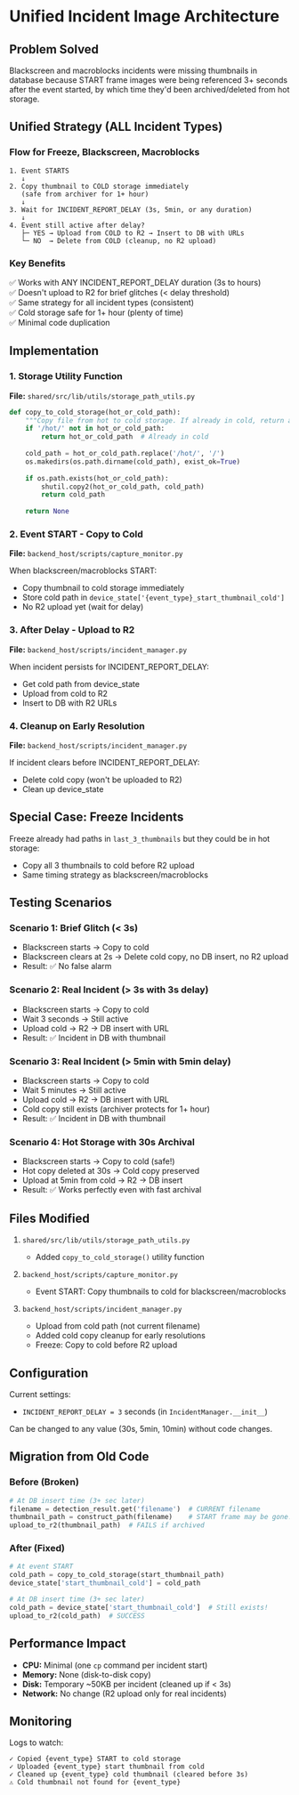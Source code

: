 # Unified Incident Image Architecture

## Problem Solved
Blackscreen and macroblocks incidents were missing thumbnails in database because START frame images were being referenced 3+ seconds after the event started, by which time they'd been archived/deleted from hot storage.

## Unified Strategy (ALL Incident Types)

### Flow for Freeze, Blackscreen, Macroblocks

```
1. Event STARTS
   ↓
2. Copy thumbnail to COLD storage immediately
   (safe from archiver for 1+ hour)
   ↓
3. Wait for INCIDENT_REPORT_DELAY (3s, 5min, or any duration)
   ↓
4. Event still active after delay?
   ├─ YES → Upload from COLD to R2 → Insert to DB with URLs
   └─ NO  → Delete from COLD (cleanup, no R2 upload)
```

### Key Benefits
✅ Works with ANY INCIDENT_REPORT_DELAY duration (3s to hours)  
✅ Doesn't upload to R2 for brief glitches (< delay threshold)  
✅ Same strategy for all incident types (consistent)  
✅ Cold storage safe for 1+ hour (plenty of time)  
✅ Minimal code duplication

## Implementation

### 1. Storage Utility Function
**File:** `shared/src/lib/utils/storage_path_utils.py`

```python
def copy_to_cold_storage(hot_or_cold_path):
    """Copy file from hot to cold storage. If already in cold, return as-is."""
    if '/hot/' not in hot_or_cold_path:
        return hot_or_cold_path  # Already in cold
    
    cold_path = hot_or_cold_path.replace('/hot/', '/')
    os.makedirs(os.path.dirname(cold_path), exist_ok=True)
    
    if os.path.exists(hot_or_cold_path):
        shutil.copy2(hot_or_cold_path, cold_path)
        return cold_path
    
    return None
```

### 2. Event START - Copy to Cold
**File:** `backend_host/scripts/capture_monitor.py`

When blackscreen/macroblocks START:
- Copy thumbnail to cold storage immediately
- Store cold path in `device_state['{event_type}_start_thumbnail_cold']`
- No R2 upload yet (wait for delay)

### 3. After Delay - Upload to R2
**File:** `backend_host/scripts/incident_manager.py`

When incident persists for INCIDENT_REPORT_DELAY:
- Get cold path from device_state
- Upload from cold to R2
- Insert to DB with R2 URLs

### 4. Cleanup on Early Resolution
**File:** `backend_host/scripts/incident_manager.py`

If incident clears before INCIDENT_REPORT_DELAY:
- Delete cold copy (won't be uploaded to R2)
- Clean up device_state

## Special Case: Freeze Incidents

Freeze already had paths in `last_3_thumbnails` but they could be in hot storage:
- Copy all 3 thumbnails to cold before R2 upload
- Same timing strategy as blackscreen/macroblocks

## Testing Scenarios

### Scenario 1: Brief Glitch (< 3s)
- Blackscreen starts → Copy to cold
- Blackscreen clears at 2s → Delete cold copy, no DB insert, no R2 upload
- Result: ✅ No false alarm

### Scenario 2: Real Incident (> 3s with 3s delay)
- Blackscreen starts → Copy to cold
- Wait 3 seconds → Still active
- Upload cold → R2 → DB insert with URL
- Result: ✅ Incident in DB with thumbnail

### Scenario 3: Real Incident (> 5min with 5min delay)
- Blackscreen starts → Copy to cold
- Wait 5 minutes → Still active
- Upload cold → R2 → DB insert with URL
- Cold copy still exists (archiver protects for 1+ hour)
- Result: ✅ Incident in DB with thumbnail

### Scenario 4: Hot Storage with 30s Archival
- Blackscreen starts → Copy to cold (safe!)
- Hot copy deleted at 30s → Cold copy preserved
- Upload at 5min from cold → R2 → DB insert
- Result: ✅ Works perfectly even with fast archival

## Files Modified

1. `shared/src/lib/utils/storage_path_utils.py`
   - Added `copy_to_cold_storage()` utility function

2. `backend_host/scripts/capture_monitor.py`
   - Event START: Copy thumbnails to cold for blackscreen/macroblocks

3. `backend_host/scripts/incident_manager.py`
   - Upload from cold path (not current filename)
   - Added cold copy cleanup for early resolutions
   - Freeze: Copy to cold before R2 upload

## Configuration

Current settings:
- `INCIDENT_REPORT_DELAY = 3` seconds (in `IncidentManager.__init__`)

Can be changed to any value (30s, 5min, 10min) without code changes.

## Migration from Old Code

### Before (Broken)
```python
# At DB insert time (3+ sec later)
filename = detection_result.get('filename')  # CURRENT filename
thumbnail_path = construct_path(filename)    # START frame may be gone!
upload_to_r2(thumbnail_path)  # FAILS if archived
```

### After (Fixed)
```python
# At event START
cold_path = copy_to_cold_storage(start_thumbnail_path)
device_state['start_thumbnail_cold'] = cold_path

# At DB insert time (3+ sec later)
cold_path = device_state['start_thumbnail_cold']  # Still exists!
upload_to_r2(cold_path)  # SUCCESS
```

## Performance Impact

- **CPU:** Minimal (one `cp` command per incident start)
- **Memory:** None (disk-to-disk copy)
- **Disk:** Temporary ~50KB per incident (cleaned up if < 3s)
- **Network:** No change (R2 upload only for real incidents)

## Monitoring

Logs to watch:
```
✓ Copied {event_type} START to cold storage
✓ Uploaded {event_type} start thumbnail from cold
✓ Cleaned up {event_type} cold thumbnail (cleared before 3s)
⚠️ Cold thumbnail not found for {event_type}
```

